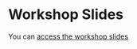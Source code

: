 # Workshop Slides

You can [access the workshop slides](https://docs.google.com/presentation/d/1HFPjgzQGc7VJk1sKLHwkVwKcfM4SxfXGbkdiJSuBjTg/edit?usp=sharing)
